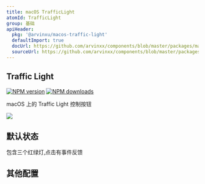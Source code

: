 ```yaml
---
title: macOS TrafficLight
atomId: TrafficLight
group: 基础
apiHeader:
  pkg: '@arvinxu/macos-traffic-light'
  defaultImport: true
  docUrl: https://github.com/arvinxx/components/blob/master/packages/macos-traffic-light/src/macos-traffic-light.md
  sourceUrl: https://github.com/arvinxx/components/blob/master/packages/macos-traffic-light/src/index.tsx
---
```


## Traffic Light

[![NPM version][version-image]][version-url] [![NPM downloads][download-image]][download-url]

macOS 上的 Traffic Light 控制按钮

![](https://gw.alipayobjects.com/zos/antfincdn/o6BBRY4gaO/5d51620f-922e-4090-9546-8cc7d60b635b.png)

<!-- npm url -->

[version-image]: http://img.shields.io/npm/v/@arvinxu/macos-traffic-light.svg?color=deepgreen&label=latest
[version-url]: http://npmjs.org/package/@arvinxu/macos-traffic-light
[download-image]: https://img.shields.io/npm/dm/@arvinxu/macos-traffic-light.svg
[download-url]: https://npmjs.org/package/@arvinxu/macos-traffic-light

## 默认状态

包含三个红绿灯,点击有事件反馈

<code src='../demos/Basic.tsx'></code>

## 其他配置

<code src='../demos/DisableMax.tsx'></code>
